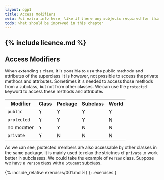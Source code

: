 ```yaml
---
layout: ogp1
title: Access Modifiers
meta: Put extra info here, like if there any subjects required for this subject
todo: what should be improved in this chapter
---
```

{% include licence.md %}
---
## Access Modifiers

When extending a class, it is possible to use the public methods and attributes of the superclass. It is however, not possible to access the private methods and attributes. Sometimes it is needed to access those methods from a subclass, but not from other classes. We can use the `protected` keyword to access these methods and attributes

| Modifier    | Class | Package | Subclass | World |
|-------------|-------|---------|----------|-------|
| `public`    | Y     | Y       | Y        | Y     |
| `protected` | Y     | Y       | Y        | N     |
| no modifier | Y     | Y       | N        | N     |
| `private`   | Y     | N       | N        | N     |

As we can see, protected members are also accessable by other classes in the same package. It is mainly used to relax the strictnes of `private` to work better in subclasses. We could take the example of `Person` class. Suppose we have a `Person` class with a `Student` subclass. 

{% include_relative exercises/001.md %}
{: .exercises }
